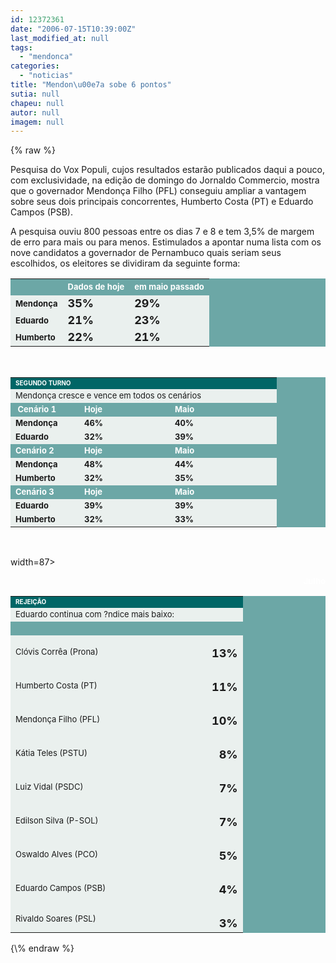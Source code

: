 ```yaml
---
id: 12372361
date: "2006-07-15T10:39:00Z"
last_modified_at: null
tags:
  - "mendonca"
categories:
  - "noticias"
title: "Mendon\u00e7a sobe 6 pontos"
sutia: null
chapeu: null
autor: null
imagem: null
---
```

{\% raw %}
<p><P>Pesquisa do Vox Populi, cujos resultados estarão publicados daqui a pouco, com exclusividade, na edição de domingo do Jornaldo Commercio, mostra que o governador Mendonça Filho (PFL) conseguiu ampliar a vantagem sobre seus dois principais concorrentes, Humberto Costa (PT) e Eduardo Campos (PSB).</P></p>
<p><P>A pesquisa ouviu 800 pessoas entre os dias 7 e 8 e tem 3,5% de margem de erro para mais ou para menos. Estimulados a apontar numa lista com os nove candidatos a governador de Pernambuco quais seriam seus escolhidos, os eleitores se dividiram da seguinte forma:</P></p>
<p><TABLE cellSpacing=1 cellPadding=3 width=400 bgColor=#6ca7a6 border=0></p>
<p><TBODY></p>
<p><TR></p>
<p><TD><FONT color=#ffffff>&nbsp;</FONT></TD></p>
<p><TD><STRONG><FONT face=\"Verdana, Arial, Helvetica, sans-serif\" color=#ffffff size=2>Dados de hoje</FONT></STRONG></TD></p>
<p><TD><STRONG><FONT face=\"Verdana, Arial, Helvetica, sans-serif\" color=#ffffff size=2>em maio passado</FONT></STRONG></TD></TR></p>
<p><TR></p>
<p><TD bgColor=#eaf0ee><STRONG><FONT face=\"Verdana, Arial, Helvetica, sans-serif\" size=2>Mendonça</FONT></STRONG></TD></p>
<p><TD bgColor=#eaf0ee><STRONG><FONT face=\"Verdana, Arial, Helvetica, sans-serif\" size=4>35%</FONT></STRONG></TD></p>
<p><TD bgColor=#eaf0ee><STRONG><FONT face=\"Verdana, Arial, Helvetica, sans-serif\" size=4>29%</FONT></STRONG></TD></TR></p>
<p><TR></p>
<p><TD bgColor=#eaf0ee><STRONG><FONT face=\"Verdana, Arial, Helvetica, sans-serif\" size=2>Eduardo</FONT></STRONG></TD></p>
<p><TD bgColor=#eaf0ee><STRONG><FONT face=\"Verdana, Arial, Helvetica, sans-serif\" size=4>21%</FONT></STRONG></TD></p>
<p><TD bgColor=#eaf0ee><STRONG><FONT face=\"Verdana, Arial, Helvetica, sans-serif\" size=4>23%</FONT></STRONG></TD></TR></p>
<p><TR></p>
<p><TD bgColor=#eaf0ee><STRONG><FONT face=\"Verdana, Arial, Helvetica, sans-serif\" size=2>Humberto</FONT></STRONG></TD></p>
<p><TD bgColor=#eaf0ee><STRONG><FONT face=\"Verdana, Arial, Helvetica, sans-serif\" size=4>22%</FONT></STRONG></TD></p>
<p><TD bgColor=#eaf0ee><STRONG><FONT face=\"Verdana, Arial, Helvetica, sans-serif\" size=4>21%</FONT></STRONG></TD></TR></TBODY></TABLE><BR></p>
<p><TABLE cellSpacing=1 cellPadding=3 width=400 bgColor=#6ca7a6 border=0></p>
<p><TBODY></p>
<p><TR bgColor=#006666></p>
<p><TD colSpan=3><STRONG><FONT face=\"Verdana, Arial, Helvetica, sans-serif\" color=#ffffff size=1>SEGUNDO TURNO</FONT></STRONG></TD></TR></p>
<p><TR bgColor=#eaf0ee></p>
<p><TD colSpan=3><FONT face=\"Verdana, Arial, Helvetica, sans-serif\" size=2>Mendonça cresce e vence em todos os cenários</FONT></TD></TR></p>
<p><TR></p>
<p><TD width=94><FONT face=\"Verdana, Arial, Helvetica, sans-serif\" color=#ffffff size=2><STRONG>&nbsp;Cenário 1 </STRONG></FONT></TD></p>
<p><TD width=129><STRONG><FONT face=\"Verdana, Arial, Helvetica, sans-serif\" color=#ffffff size=2>Hoje</FONT></STRONG></TD></p>
<p><TD width=155><STRONG><FONT face=\"Verdana, Arial, Helvetica, sans-serif\" color=#ffffff size=2>Maio</FONT></STRONG></TD></TR></p>
<p><TR></p>
<p><TD bgColor=#eaf0ee><STRONG><FONT face=\"Verdana, Arial, Helvetica, sans-serif\" size=2>Mendonça</FONT></STRONG></TD></p>
<p><TD bgColor=#eaf0ee><STRONG><FONT face=\"Verdana, Arial, Helvetica, sans-serif\" size=2>46%</FONT></STRONG></TD></p>
<p><TD bgColor=#eaf0ee><STRONG><FONT face=\"Verdana, Arial, Helvetica, sans-serif\" size=2>40%</FONT></STRONG></TD></TR></p>
<p><TR></p>
<p><TD bgColor=#eaf0ee><STRONG><FONT face=\"Verdana, Arial, Helvetica, sans-serif\" size=2>Eduardo</FONT></STRONG></TD></p>
<p><TD bgColor=#eaf0ee><STRONG><FONT face=\"Verdana, Arial, Helvetica, sans-serif\" size=2>32%</FONT></STRONG></TD></p>
<p><TD bgColor=#eaf0ee><STRONG><FONT face=\"Verdana, Arial, Helvetica, sans-serif\" size=2>39%</FONT></STRONG></TD></TR></p>
<p><TR bgColor=#6ca7a6></p>
<p><TD><STRONG><FONT face=\"Verdana, Arial, Helvetica, sans-serif\" color=#ffffff size=2>Cenário 2</FONT></STRONG></TD></p>
<p><TD><STRONG><FONT face=\"Verdana, Arial, Helvetica, sans-serif\" color=#ffffff size=2>Hoje</FONT></STRONG></TD></p>
<p><TD><STRONG><FONT face=\"Verdana, Arial, Helvetica, sans-serif\" color=#ffffff size=2>Maio</FONT></STRONG></TD></TR></p>
<p><TR></p>
<p><TD bgColor=#eaf0ee><STRONG><FONT face=\"Verdana, Arial, Helvetica, sans-serif\" size=2>Mendonça</FONT></STRONG></TD></p>
<p><TD bgColor=#eaf0ee><STRONG><FONT face=\"Verdana, Arial, Helvetica, sans-serif\" size=2>48%</FONT></STRONG></TD></p>
<p><TD bgColor=#eaf0ee><STRONG><FONT face=\"Verdana, Arial, Helvetica, sans-serif\" size=2>44%</FONT></STRONG></TD></TR></p>
<p><TR></p>
<p><TD bgColor=#eaf0ee><STRONG><FONT face=\"Verdana, Arial, Helvetica, sans-serif\" size=2>Humberto</FONT></STRONG></TD></p>
<p><TD bgColor=#eaf0ee><STRONG><FONT face=\"Verdana, Arial, Helvetica, sans-serif\" size=2>32%</FONT></STRONG></TD></p>
<p><TD bgColor=#eaf0ee><STRONG><FONT face=\"Verdana, Arial, Helvetica, sans-serif\" size=2>35%</FONT></STRONG></TD></TR></p>
<p><TR bgColor=#6ca7a6></p>
<p><TD><STRONG><FONT face=\"Verdana, Arial, Helvetica, sans-serif\" color=#ffffff size=2>Cenário 3</FONT></STRONG></TD></p>
<p><TD><STRONG><FONT face=\"Verdana, Arial, Helvetica, sans-serif\" color=#ffffff size=2>Hoje</FONT></STRONG></TD></p>
<p><TD><STRONG><FONT face=\"Verdana, Arial, Helvetica, sans-serif\" color=#ffffff size=2>Maio</FONT></STRONG></TD></TR></p>
<p><TR></p>
<p><TD bgColor=#eaf0ee><STRONG><FONT face=\"Verdana, Arial, Helvetica, sans-serif\" size=2>Eduardo</FONT></STRONG></TD></p>
<p><TD bgColor=#eaf0ee><STRONG><FONT face=\"Verdana, Arial, Helvetica, sans-serif\" size=2>39% </FONT></STRONG></TD></p>
<p><TD bgColor=#eaf0ee><STRONG><FONT face=\"Verdana, Arial, Helvetica, sans-serif\" size=2>39%</FONT></STRONG></TD></TR></p>
<p><TR></p>
<p><TD bgColor=#eaf0ee><STRONG><FONT face=\"Verdana, Arial, Helvetica, sans-serif\" size=2>Humberto</FONT></STRONG></TD></p>
<p><TD bgColor=#eaf0ee><STRONG><FONT face=\"Verdana, Arial, Helvetica, sans-serif\" size=2>32% </FONT></STRONG></TD></p>
<p><TD bgColor=#eaf0ee><STRONG><FONT face=\"Verdana, Arial, Helvetica, sans-serif\" size=2>33%</FONT></STRONG></TD></TR></TBODY></TABLE><BR></p>
<p><TABLE cellSpacing=1 cellPadding=3 width=400 bgColor=#6ca7a6 border=0></p>
<p><TBODY></p>
<p><TR bgColor=#006666></p>
<p><TD colSpan=2><STRONG><FONT face=\"Verdana, Arial, Helvetica, sans-serif\" color=#ffffff size=1>REJEIÇÃO</FONT></STRONG></TD></TR></p>
<p><TR bgColor=#eaf0ee></p>
<p><TD colSpan=2><FONT face=\"Verdana, Arial, Helvetica, sans-serif\" size=2>Eduardo continua com ?ndice mais baixo:</FONT></TD></TR></p>
<p><TR></p>
<p><TD width=298><FONT face=\"Verdana, Arial, Helvetica, sans-serif\" color=#ffffff size=2><STRONG>&nbsp;</STRONG></FONT></TD></p>
<p><TD</p>
<p> width=87></p>
<p><DIV align=right><STRONG><FONT face=\"Verdana, Arial, Helvetica, sans-serif\" color=#ffffff size=2>Julho</FONT></STRONG></DIV></TD></TR></p>
<p><TR></p>
<p><TD bgColor=#eaf0ee></p>
<p><P><FONT face=\"Verdana, Arial, Helvetica, sans-serif\" size=2>Clóvis Corrêa (Prona) </FONT></P></TD></p>
<p><TD vAlign=top bgColor=#eaf0ee></p>
<p><DIV align=right><STRONG><FONT face=\"Verdana, Arial, Helvetica, sans-serif\" size=4>13%</FONT></STRONG></DIV></TD></TR></p>
<p><TR></p>
<p><TD bgColor=#eaf0ee></p>
<p><P><FONT face=\"Verdana, Arial, Helvetica, sans-serif\" size=2>Humberto Costa (PT) </FONT></P></TD></p>
<p><TD vAlign=top bgColor=#eaf0ee></p>
<p><DIV align=right><STRONG><FONT face=\"Verdana, Arial, Helvetica, sans-serif\" size=4>11%</FONT></STRONG></DIV></TD></TR></p>
<p><TR></p>
<p><TD bgColor=#eaf0ee></p>
<p><P><FONT face=\"Verdana, Arial, Helvetica, sans-serif\" size=2>Mendonça Filho (PFL) </FONT></P></TD></p>
<p><TD vAlign=top bgColor=#eaf0ee></p>
<p><DIV align=right><STRONG><FONT face=\"Verdana, Arial, Helvetica, sans-serif\" size=4>10%</FONT></STRONG></DIV></TD></TR></p>
<p><TR></p>
<p><TD bgColor=#eaf0ee></p>
<p><P><FONT face=\"Verdana, Arial, Helvetica, sans-serif\" size=2>Kátia Teles (PSTU) </FONT></P></TD></p>
<p><TD vAlign=top bgColor=#eaf0ee></p>
<p><DIV align=right><STRONG><FONT face=\"Verdana, Arial, Helvetica, sans-serif\" size=4>8%</FONT></STRONG></DIV></TD></TR></p>
<p><TR></p>
<p><TD bgColor=#eaf0ee></p>
<p><P><FONT face=\"Verdana, Arial, Helvetica, sans-serif\" size=2>Luiz Vidal (PSDC) </FONT></P></TD></p>
<p><TD vAlign=top bgColor=#eaf0ee></p>
<p><DIV align=right><STRONG><FONT face=\"Verdana, Arial, Helvetica, sans-serif\" size=4>7%</FONT></STRONG></DIV></TD></TR></p>
<p><TR></p>
<p><TD bgColor=#eaf0ee></p>
<p><P><FONT face=\"Verdana, Arial, Helvetica, sans-serif\" size=2>Edilson Silva (P-SOL) </FONT></P></TD></p>
<p><TD vAlign=top bgColor=#eaf0ee></p>
<p><DIV align=right><STRONG><FONT face=\"Verdana, Arial, Helvetica, sans-serif\" size=4>7%</FONT></STRONG></DIV></TD></TR></p>
<p><TR></p>
<p><TD bgColor=#eaf0ee></p>
<p><P><FONT face=\"Verdana, Arial, Helvetica, sans-serif\" size=2>Oswaldo Alves (PCO) </FONT></P></TD></p>
<p><TD vAlign=top bgColor=#eaf0ee></p>
<p><DIV align=right><STRONG><FONT face=\"Verdana, Arial, Helvetica, sans-serif\" size=4>5%</FONT></STRONG></DIV></TD></TR></p>
<p><TR></p>
<p><TD bgColor=#eaf0ee></p>
<p><P><FONT face=\"Verdana, Arial, Helvetica, sans-serif\" size=2>Eduardo Campos (PSB) </FONT></P></TD></p>
<p><TD vAlign=top bgColor=#eaf0ee></p>
<p><DIV align=right><STRONG><FONT face=\"Verdana, Arial, Helvetica, sans-serif\" size=4>4%</FONT></STRONG></DIV></TD></TR></p>
<p><TR></p>
<p><TD bgColor=#eaf0ee><FONT face=\"Verdana, Arial, Helvetica, sans-serif\" size=2>Rivaldo Soares (PSL) </FONT></TD></p>
<p><TD vAlign=top bgColor=#eaf0ee></p>
<p><DIV align=right><STRONG><FONT face=\"Verdana, Arial, Helvetica, sans-serif\" size=4>3%</FONT></STRONG></DIV></TD></TR></TBODY></TABLE> </p>
{\% endraw %}